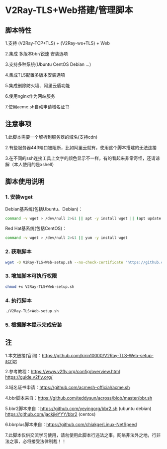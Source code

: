 # V2Ray-TLS+Web搭建/管理脚本

## 脚本特性

1.支持 (V2Ray-TCP+TLS) + (V2Ray-ws+TLS) + Web

2.集成 多版本bbr/锐速 安装选项
 
3.支持多种系统(Ubuntu CentOS Debian ...) 
 
4.集成TLS配置多版本安装选项 
 
5.集成删除防火墙、阿里云盾功能

6.使用nginx作为网站服务

7.使用acme.sh自动申请域名证书

## 注意事项
1.此脚本需要一个解析到服务器的域名(支持cdn)

2.有些服务器443端口被阻断，比如阿里云就有，使用这个脚本搭建的无法连接

3.在不同的ssh连接工具上文字的颜色显示不一样，有的看起来非常奇怪，还请谅解（本人使用的是xshell）
 
## 脚本使用说明
### 1. 安装wget
Debian基系统(包括Ubuntu、Debian)：
```bash
command -v wget > /dev/null 2>&1 || apt -y install wget || (apt update && apt -y install wget)
```
Red Hat基系统(包括CentOS)：
```bash
command -v wget > /dev/null 2>&1 || yum -y install wget
```
### 2. 获取脚本
```bash
wget -O V2Ray-TLS+Web-setup.sh --no-check-certificate "https://github.com/kirin10000/V2Ray-TLS-Web-setup-script/raw/master/V2Ray-TLS+Web-setup.sh"
```
### 3. 增加脚本可执行权限
```bash
chmod +x V2Ray-TLS+Web-setup.sh
```
### 4. 执行脚本
```bash
./V2Ray-TLS+Web-setup.sh
```
### 5. 根据脚本提示完成安装
## 注

1.本文链接(官网)：https://github.com/kirin10000/V2Ray-TLS-Web-setup-script

2.参考教程：https://www.v2fly.org/config/overview.html https://guide.v2fly.org/

3.域名证书申请：https://github.com/acmesh-official/acme.sh

4.bbr脚本来自：https://github.com/teddysun/across/blob/master/bbr.sh

5.bbr2脚本来自：https://github.com/yeyingorg/bbr2.sh (ubuntu debian) https://github.com/jackjieYYY/bbr2 (centos)

6.bbrplus脚本来自：https://github.com/chiakge/Linux-NetSpeed

7.此脚本仅供交流学习使用，请勿使用此脚本行违法之事。网络非法外之地，行非法之事，必将接受法律制裁！！
